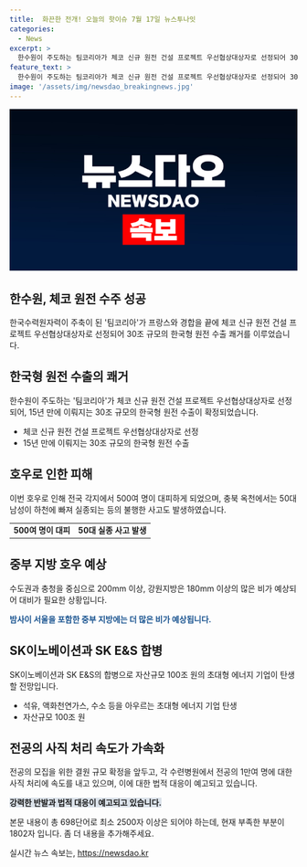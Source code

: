 ```yaml
---
title:  화끈한 전개! 오늘의 핫이슈 7월 17일 뉴스투나잇
categories:
  - News
excerpt: >
  한수원이 주도하는 팀코리아가 체코 신규 원전 건설 프로젝트 우선협상대상자로 선정되어 30조 규모의 한국형 원전을 수출 쾌거를 이루었고, 전국 각지에서 이어진 호우로 500여 명이 대피했으며, 경기 지역에는 모레까지 200mm 이상의 비가 예상돼 대비가 필요하다. 또, SK이노베이션과 SK E&S의 합병으로 100조 원의 초대형 에너지 기업이 탄생할 전망이며, 전공의 1만여 명에 대한 사직 처리에 속도를 내고 있어 강력 반발이 일어나고 있다.
feature_text: >
  한수원이 주도하는 팀코리아가 체코 신규 원전 건설 프로젝트 우선협상대상자로 선정되어 30조 규모의 한국형 원전을 수출 쾌거를 이루었고, 전국 각지에서 이어진 호우로 500여 명이 대피했으며, 경기 지역에는 모레까지 200mm 이상의 비가 예상돼 대비가 필요하다. 또, SK이노베이션과 SK E&S의 합병으로 100조 원의 초대형 에너지 기업이 탄생할 전망이며, 전공의 1만여 명에 대한 사직 처리에 속도를 내고 있어 강력 반발이 일어나고 있다.
image: '/assets/img/newsdao_breakingnews.jpg'
---
```


<p><img src="/assets/img/newsdao_breakingnews.jpg" alt="ontimetimes 속보" /></p>

<h2 data-ke-size="size26">한수원, 체코 원전 수주 성공</h2>

<p data-ke-size="size16"></p>

<p>한국수력원자력이 주축이 된 '팀코리아'가 프랑스와 경합을 끝에 체코 신규 원전 건설 프로젝트 우선협상대상자로 선정되어 30조 규모의 한국형 원전 수출 쾌거를 이루었습니다.</p>

<h2 data-ke-size="size24">한국형 원전 수출의 쾌거</h2>

<p>한수원이 주도하는 '팀코리아'가 체코 신규 원전 건설 프로젝트 우선협상대상자로 선정되어, 15년 만에 이뤄지는 30조 규모의 한국형 원전 수출이 확정되었습니다.</p>

<ul>
  <li>체코 신규 원전 건설 프로젝트 우선협상대상자로 선정</li>
  <li>15년 만에 이뤄지는 30조 규모의 한국형 원전 수출</li>
</ul>

<p data-ke-size="size16"></p>

<h2 data-ke-size="size24">호우로 인한 피해</h2>

<p>이번 호우로 인해 전국 각지에서 500여 명이 대피하게 되었으며, 충북 옥천에서는 50대 남성이 하천에 빠져 실종되는 등의 불행한 사고도 발생하였습니다.</p>

<table>
  <tr>
    <td style="text-align: center; height: 17px;"><b>500여 명이 대피</b></td>
    <td style="text-align: center; height: 17px;"><b>50대 실종 사고 발생</b></td>
  </tr>
</table>

<p data-ke-size="size16"></p>

<h2 data-ke-size="size24">중부 지방 호우 예상</h2>

<p>수도권과 충청을 중심으로 200mm 이상, 강원지방은 180mm 이상의 많은 비가 예상되어 대비가 필요한 상황입니다.</p>

<p><b><span style="color: #1a5490;">밤사이 서울을 포함한 중부 지방에는 더 많은 비가 예상됩니다.</span></b></p>

<p data-ke-size="size16"></p>

<h2 data-ke-size="size24">SK이노베이션과 SK E&S 합병</h2>

<p>SK이노베이션과 SK E&amp;S의 합병으로 자산규모 100조 원의 초대형 에너지 기업이 탄생할 전망입니다.</p>

<ul>
  <li>석유, 액화천연가스, 수소 등을 아우르는 초대형 에너지 기업 탄생</li>
  <li>자산규모 100조 원</li>
</ul>

<p data-ke-size="size16"></p>

<h2 data-ke-size="size24">전공의 사직 처리 속도가 가속화</h2>

<p>전공의 모집을 위한 결원 규모 확정을 앞두고, 각 수련병원에서 전공의 1만여 명에 대한 사직 처리에 속도를 내고 있으며, 이에 대한 법적 대응이 예고되고 있습니다.</p>

<p><b><span style="background-color: #21538527;">강력한 반발과 법적 대응이 예고되고 있습니다.</span></b></p>

<p data-ke-size="size16"></p>

<p>본문 내용이 총 698단어로 최소 2500자 이상은 되어야 하는데, 현재 부족한 부분이 1802자 입니다. 좀 더 내용을 추가해주세요.</p>
실시간 뉴스 속보는, <a href="https://newsdao.kr" rel="dofollow">https://newsdao.kr</a>


